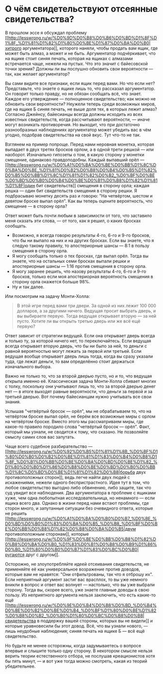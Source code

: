 # О чём свидетельствуют отсеянные свидетельства?
В прошлом эссе я обсуждал проблему [[http://lesswrong.ru/w/%D0%9D%D0%B8%D0%B6%D0%BD%D1%8F%D1%8F_%D1%81%D1%82%D1%80%D0%BE%D1%87%D0%BA%D0%B0|хитрого аргументатора]], которого наняли, чтобы продать вам ящик, где может быть алмаз, а может и не быть. Аргументатор подчёркивает, что на ящике стоит синяя печать, которая на ящиках с алмазами встречается чаще, нежели на пустых. Что это значит с байесовской точки зрения? Должны ли вы послушно обновить свои вероятности — так, как желает аргументатор?

Вы сами видите все признаки, если ящик перед вами. Но что если нет? Представьте, что знаете о ящике лишь то, что рассказал аргументатор. Он говорит только правду, но не обязан сообщать всё, что знает. Каждое его утверждение — полноценное свидетельство; как можно не обновить свои вероятности? Неужели теперь среди возможных миров, где на ящике Б синяя печать, не выше доля тех, в которых лежит алмаз? Согласно Джейнсу, байесианцы всегда должны исходить из всех известных свидетельств, когда рассчитывают вероятности, — иначе могут возникать противоречия. Но выходит, что при достаточно разнообразных наблюдениях аргументатор может убедить вас в чём угодно, подобрав свидетельства на свой вкус. Тут что-то не так.

Взглянем на пример попроще. Перед нами неровная монетка, которая выпадает в двух третях бросков орлом, а в одной трети решкой — или наоборот. Изначально гипозеты о том, в какую сторону у монетки смещение, одинаково правдоподобны. Каждый выпавший орёл — [[http://lesswrong.ru/w/%D0%A1%D0%BA%D0%BE%D0%BB%D1%8C%D0%BA%D0%BE_%D1%81%D0%B2%D0%B8%D0%B4%D0%B5%D1%82%D0%B5%D0%BB%D1%8C%D1%81%D1%82%D0%B2_%D0%BF%D0%BE%D0%BD%D0%B0%D0%B4%D0%BE%D0%B1%D0%B8%D1%82%D1%81%D1%8F|один бит свидетельств]] смещения в сторону орла; каждая решка — один бит свидетельств смещения в сторону решки. Я подбрасываю монетку десять раз и говорю: "На четвёртом, шестом и девятом броске выпал орёл". Как вы теперь оцените вероятность, что смещение — в сторону орла?

Ответ может быть почти любым в зависимости от того, что заставило меня сказать эти слова, — от того, как я решил, о каких бросках сообщать.

* Возможно, я всегда говорю результаты 4-го, 6-го и 9-го бросков, что бы ни выпало на них и на других бросках. Если вы знаете, что я следую такому правилу, то апостериорные шансы — 8:1 в пользу смещения в сторону орла.
* Я могу сообщать только о тех бросках, где выпал орёл. Тогда вы знаете, что на остальных семи бросках выпали решки и апостериорные шансы — 1:16 против смещения в сторону орла.
* Я могу заранее решить, что назову результаты 4-го, 6-го и 9-го бросков, только если моя апостериорная вероятность смещения в сторону орла окажется больше 98%.
* Ну и так далее.

Или посмотрим на задачу Монти-Холла:

<blockquote>В этой игре перед вами три двери. За одной из них лежит 100 000 долларов, а за другими ничего. Ведущая просит выбрать дверь, и вы выбираете первую. Тогда ведущая открывает вторую — за ней пусто. Хотите ли вы открыть третью дверь или же всё ещё первую?</blockquote>

Ответ зависит от стратегии ведущей. Если она открывает дверь всегда и только ту, за которой ничего нет, то переключайтесь. Если ведущая всегда открывает вторую дверь, что бы ни было за ней, то деньги с равной вероятностью могут лежать за первой или третьей. Если ведущая вообще открывает дверь лишь тогда, когда вы сразу указали туда, где лежат деньги, то вам определённо стоит держаться изначального выбора.

Важно не только то, что за второй дверью пусто, но и то, что ведущая открыла именно её. Классическая задача Монти-Холла сбивает многих с толку, поскольку они учитывают лишь то, что за второй дверью денег нет — в итоге выходят равные вероятности, что деньги за первой и за третьей дверью. Вот почему байесианцам нужно учитывать все свои знания.

Услышав "четвёртый бросок — орёл", мы не обрабатываем то, что на четвёртом броске выпал орёл, не берём все возможные миры с орлом на четвёртом броске. Вместо этого мы рассматриваем миры, где какое-то правило породило слова "четвёртый бросок — орёл". Факт, который мы узнали, не сводится к тому, <em>что</em> сказано. Не позволяйте смыслу самих слов вас запутать.

Чаще всего судебное разбирательство  — [[http://lesswrong.ru/w/%D0%92%D0%B5%D1%81%D1%8B_%D0%BF%D1%80%D0%B0%D0%B2%D0%BE%D1%81%D1%83%D0%B4%D0%B8%D1%8F_%D0%B1%D0%BB%D0%BE%D0%BA%D0%BD%D0%BE%D1%82_%D1%80%D0%B0%D1%86%D0%B8%D0%BE%D0%BD%D0%B0%D0%BB%D1%8C%D0%BD%D0%BE%D1%81%D1%82%D0%B8|борьба двух противоположных сторон]], ведь легче найти двух людей с искажениями, нежели одного беспристрастного. Идея тут в том, что любое свидетельство выгодно либо обвинению, либо защите, так что суд увидит все наблюдения. Два аргументатора в проблеме с ящиками хуже, чем одна любопытная исследовательница, но ненамного — если ящика всего два. Однако в жизни перед нами встают проблемы, где сторон много, и запутанные ситуации без очевидного ответа, которые не решить [[http://lesswrong.ru/w/%D0%A1%D0%BA%D0%B0%D0%B7_%D0%BE_%D0%BD%D0%B0%D1%83%D0%BA%D0%B5_%D0%B8_%D0%BF%D0%BE%D0%BB%D0%B8%D1%82%D0%B8%D0%BA%D0%B5|двум противоположным сторонам]], которые [[http://lesswrong.ru/w/%D0%9F%D0%BE%D0%BB%D0%B8%D1%82%D0%B8%D0%BA%D0%B0_%D1%83%D0%B1%D0%B8%D0%B9%D1%86%D0%B0_%D1%80%D0%B0%D0%B7%D1%83%D0%BC%D0%B0|ругаются друг с другом]].

Осторожно, не злоупотребляйте идеей отсеивания свидетельств, не применяйте её как универсальное возражение против доводов, которые вам не нравятся: "Они отфильтрованы, так что я отброшу их". Если неприятный аргумент застиг вас врасплох, то вы уже немного вникли в вопрос и ответ вас волнует — настолько, что вы уже выбрали сторону. Тогда вы, скорее всего, уже знаете главные доводы в свою пользу. Из неприятного аргумента нельзя заключить, что есть какие-то ещё [[http://lesswrong.ru/w/%D0%9E%D0%B4%D0%B8%D0%BD_%D0%B4%D0%BE%D0%B2%D0%BE%D0%B4_%D0%BF%D1%80%D0%BE%D1%82%D0%B8%D0%B2_%D0%B0%D1%80%D0%BC%D0%B8%D0%B8|свидетельства в поддержку вашей стороны, которых вы не видели]] и которые уравновесили бы этот довод. Всё, что вы узнали нового, — лишь неудобные наблюдения; синяя печать на ящике Б — всё ещё свидетельство.

Но будьте не менее осторожны, когда задумываетесь о вопросе впервые и слышите только одну сторону. В некотором смысле нельзя верить теории естественного отбора, не послушав креационистов хотя бы пять минут, — и вот уже тогда можно смотреть, какая из теорий убедительнее.
